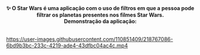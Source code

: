 <div align="center"> <strong>
✨ O Star Wars é uma aplicação com o uso de filtros em que a pessoa pode filtrar os planetas presentes nos filmes Star Wars. <br>
Demonstração da aplicação:<br><br>
 </strong>
 
</div>

https://user-images.githubusercontent.com/110851409/218767086-6bd9b3bc-233c-4219-ade4-43dfbc04ac4c.mp4

